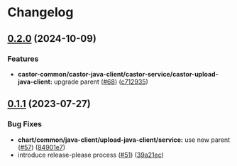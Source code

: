 # Changelog

## [0.2.0](https://github.com/carbynestack/castor/compare/common-v0.1.1...common-v0.2.0) (2024-10-09)


### Features

* **castor-common/castor-java-client/castor-service/castor-upload-java-client:** upgrade parent ([#68](https://github.com/carbynestack/castor/issues/68)) ([c712935](https://github.com/carbynestack/castor/commit/c71293591f5ff69f12cd063b0c7c900d17b7a78a))

## [0.1.1](https://github.com/carbynestack/castor/compare/common-v0.1.0...common-v0.1.1) (2023-07-27)


### Bug Fixes

* **chart/common/java-client/upload-java-client/service:** use new parent ([#57](https://github.com/carbynestack/castor/issues/57)) ([84901e7](https://github.com/carbynestack/castor/commit/84901e7c93b50b90db8992b80e605f9adfc24c54))
* introduce release-please process ([#51](https://github.com/carbynestack/castor/issues/51)) ([39a21ec](https://github.com/carbynestack/castor/commit/39a21ec78c2122bcd4a86fcc8bf6966a0007c285))
